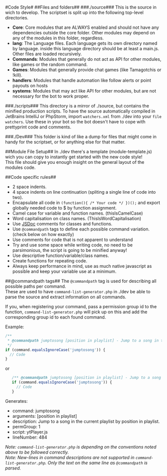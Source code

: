 #Code Style#
##Files and folders##
###./source###
This is the source in wich to develop.
The scriptset is split up into the following top-level directories.

- **Core**: Core modules that are ALWAYS enabled and should not have any dependencies outside the core folder. Other modules may depend on any of the modules in this folder, regardless.
- **lang**: The Language files. Each language gets its own directory named by language. inside this language directory should be at least a main.js. Other files are loaded recursively.
- **Commands**: Modules that generally do not act as API for other modules, like games or the random command.
- **Games**: Modules that generally provide chat games (like Tamagotchis or !kill).
- **handlers**: Modules that handle automation like follow alerts or point payouts on hosts
- **systems**: Modules that may act like API for other modules, but are not necessary for the bot to work proper.

###./scripts###
This directory is a mirror of ./source, but contains the minified production scripts.
To have the source automatically compiled in JetBrains IntelliJ or PhpStorm, import `watchers.xml` from ./dev into your `file watchers`.
Use these in your bot so the bot doesn't have to cope with prettyprint code and comments.

###./Dev###
This folder is kind of like a dump for files that might come in handy for the scriptset, or for anything else for that matter.

##Module File Setup##
In ./dev there's a template (module-template.js) wich you can copy to instantly get started with the new code style!  
This file should give you enough insight on the general layout of the modules code.

##Code specific rules##

- 2 space indents.
- 4 space indents on line continuation (spliting a single line of code into two).
- Encapsulate all code in `(function(){ /* Your code */ })();` and export globally needed code to $ by function assignment.
- Camel case for variable and function names. (thisIsCamelCase)
- Word capitalisation on class names. (ThisIsWordCapitalisation)
- Use [JSDoc](http://usejsdoc.org/) comments for classes and functions.
- Use `@commandpath` tags to define each possible command variation. (check below on how exactly)  
- Use comments for code that is not apparent to understand
- Try and use some space while writing code, no need to be parsimonious, the script is going to be minified anyway!
- Use descriptive function/variable/class names.
- Create functions for repeating code.
- Always keep performance in mind, use as much native javascript as possible and keep your variable use at a minimum.

##@commandpath tags##
The `@commandpath` tag is used for describing all possible paths per command.  
These are used to have `command-list-generator.php` in ./dev be able to parse the source and extract information on all commands.

If you, when registering your command, pass a permission group id to the function, `command-list-generator.php` will pick up on this and add the corresponding group id to each found command.  

Example:
```javascript
/**
 * @commandpath jumptosong [position in playlist] - Jump to a song in the current playlist by position in playlist.
 */
if (command.equalsIgnoreCase('jumptosong')) {
  // Code
}
```
or
```javascript
   /** @commandpath jumptosong [position in playlist] - Jump to a song in the current playlist by position in playlist. */
   if (command.equalsIgnoreCase('jumptosong')) {
     // Code
   }
```

Generates:

- command: jumptosong
- arguments: [position in playlist]
- description: Jump to a song in the current playlist by position in playlist.
- permGroup: 1
- script: ytPlayer.js
- lineNumber: 484

*Note: `command-list-generator.php` is depending on the conventions noted above to be followed correctly.*  
*Note: New-lines in command descriptions are not supported in `command-list-generator.php`. Only the text on the same line as `@commandpath` is parsed.*